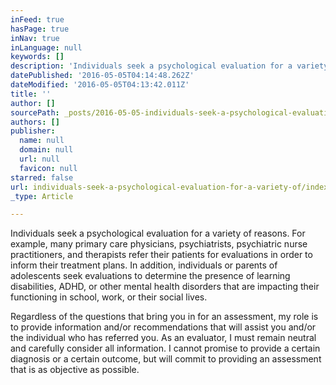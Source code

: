```yaml
---
inFeed: true
hasPage: true
inNav: true
inLanguage: null
keywords: []
description: 'Individuals seek a psychological evaluation for a variety of reasons. For example, many primary care physicians, psychiatrists, psychiatric nurse practitioners, and therapists refer their patients for evaluations in order to inform their treatment plans. In addition, individuals or parents of adolescents seek evaluations to determine the presence of learning disabilities, ADHD, or other mental health disorders that are impacting their functioning in school, work, or their social lives. '
datePublished: '2016-05-05T04:14:48.262Z'
dateModified: '2016-05-05T04:13:42.011Z'
title: ''
author: []
sourcePath: _posts/2016-05-05-individuals-seek-a-psychological-evaluation-for-a-variety-of.md
authors: []
publisher:
  name: null
  domain: null
  url: null
  favicon: null
starred: false
url: individuals-seek-a-psychological-evaluation-for-a-variety-of/index.html
_type: Article

---
```

Individuals seek a psychological evaluation for a variety of reasons. For example, many primary care physicians, psychiatrists, psychiatric nurse practitioners, and therapists refer their patients for evaluations in order to inform their treatment plans. In addition, individuals or parents of adolescents seek evaluations to determine the presence of learning disabilities, ADHD, or other mental health disorders that are impacting their functioning in school, work, or their social lives. 

Regardless of the questions that bring you in for an assessment, my role is to provide information and/or recommendations that will assist you and/or the individual who has referred you. As an evaluator, I must remain neutral and carefully consider all information. I cannot promise to provide a certain diagnosis or a certain outcome, but will commit to providing an assessment that is as objective as possible.